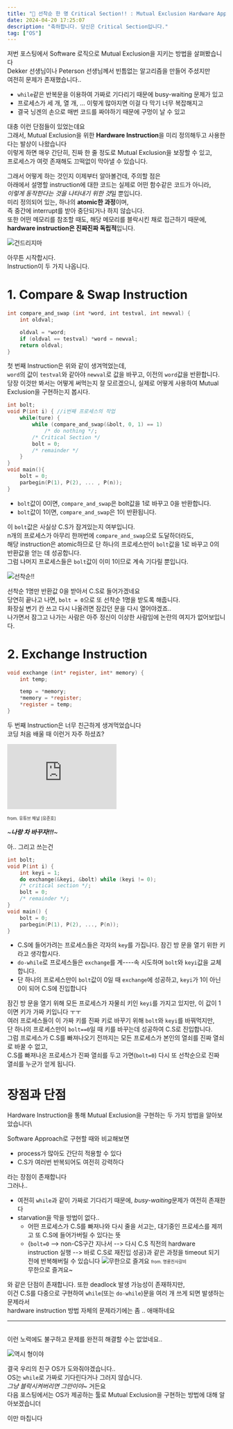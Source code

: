 ```yaml
---
title: "🙋 선착순 한 명 Critical Section!! : Mutual Exclusion Hardware Approach"
date: 2024-04-20 17:25:07
description: "축하합니다. 당신은 Critical Section입니다."
tag: ["OS"]
---
```


저번 포스팅에서 Software 로직으로 Mutual Exclusion을 지키는 방법을 살펴봤습니다\
Dekker 선생님이나 Peterson 선생님께서 빈틈없는 알고리즘을 만들어 주셨지만\
여전히 문제가 존재했습니다..

- `while`같은 반복문을 이용하여 가짜로 기다리기 때문에 busy-waiting 문제가 있고
- 프로세스가 세 개, 열 개, ... 이렇게 많아지면 이걸 다 막기 너무 복잡해지고
- 결국 닝겐의 손으로 매번 코드를 짜야하기 때문에 구멍이 날 수 있고

대충 이런 단점들이 있었는데요\
그래서, Mutual Exclusion을 위한 **Hardware Instruction**을 미리 정의해두고 사용한다는 발상이 나왔습니다\
이렇게 하면 매우 간단히, 진짜 한 줄 정도로 Mutual Exclusion을 보장할 수 있고,\
프로세스가 여럿 존재해도 끄떡없이 막아낼 수 있습니다.

그래서 어떻게 하는 것인지 이제부터 알아볼건데, 주의할 점은\
아래에서 설명할 instruction에 대한 코드는 실제로 어떤 함수같은 코드가 아니라,\
*이렇게 동작한다는 것을 나타내기 위한 것*일 뿐입니다.\
미리 정의되어 있는, 하나의 **atomic한 과정**이며,\
즉 중간에 interrupt를 받아 중단되거나 하지 않습니다.\
또한 어떤 메모리를 참조할 때도, 해당 메모리를 블락시킨 채로 접근하기 때문에,\
**hardware instruction은 진짜진짜 독립적**입니다.

![건드리지마](image.png)

아무튼 시작합시다.\
Instruction이 두 가지 나옵니다.

# 1. Compare & Swap Instruction

```c
int compare_and_swap (int *word, int testval, int newval) {
	int oldval;

	oldval = *word;
	if (oldval == testval) *word = newval;
	return oldval;
}
```

첫 번째 Instruction은 위와 같이 생겨먹었는데,\
`word`의 값이 `testval`와 같아야 `newval`로 값을 바꾸고, 이전의 `word`값을 반환합니다.\
당장 이것만 봐서는 어떻게 써먹는지 잘 모르겠으니, 실제로 어떻게 사용하여 Mutual Exclusion을 구현하는지 봅시다.

```c
int bolt;
void P(int i) { //i번째 프로세스의 작업
	while(ture) {
		while (compare_and_swap(&bolt, 0, 1) == 1)
			/* do nothing */;
		/* Critical Section */
		bolt = 0;
		/* remainder */
	}
}
void main(){
	bolt = 0;
	parbegin(P(1), P(2), ... , P(n));
}
```

- `bolt`값이 0이면, `compare_and_swap`은 bolt값을 1로 바꾸고 0을 반환합니다.
- `bolt`값이 1이면, `compare_and_swap`은 1이 반환됩니다.

이 `bolt`값은 사실상 C.S가 잠겨있는지 여부입니다.\
n개의 프로세스가 아무리 한꺼번에 `compare_and_swap`으로 도달하더라도,\
해당 instruction은 atomic하므로 단 하나의 프로세스만이 `bolt`값을 1로 바꾸고 0의 반환값을 얻는 데 성공합니다.\
그럼 나머지 프로세스들은 `bolt`값이 이미 1이므로 계속 기다릴 뿐입니다.

![선착순!!](image-1.png)

선착순 1명만 반환값 0을 받아서 C.S로 들어가겠네요\
당연히 끝나고 나면, `bolt = 0`으로 또 선착순 1명을 받도록 해줍니다.\
화장실 변기 칸 쓰고 다시 나올려면 잠갔던 문을 다시 열어야겠죠..\
나가면서 잠그고 나가는 사람은 아주 정신이 이상한 사람임에 논란의 여지가 없어보입니다.

# 2. Exchange Instruction

```c
void exchange (int* register, int* memory) {
	int temp;

	temp = *memory;
	*memory = *register;
	*register = temp;
}
```

두 번째 Instruction은 너무 친근하게 생겨먹었습니다\
코딩 처음 배울 때 이런거 자주 하셨죠?

<iframe width="50%" src="https://www.youtube.com/embed/vpQUw8MQ3c4?si=7H7YgNLTojpf00-k" title="YouTube video player" frameborder="0" allow="accelerometer; autoplay; clipboard-write; encrypted-media; gyroscope; picture-in-picture; web-share" referrerpolicy="strict-origin-when-cross-origin" allowfullscreen></iframe>

<span style="font-size:70%">from. 유튜브 채널 [유준호]</span>

~**_나랑 차 바꾸자!!!_**~

아.. 그리고 쓰는건

```c
int bolt;
void P(int i) {
	int keyi = 1;
	do exchange(&keyi, &bolt) while (keyi != 0);
	/* critical section */;
	bolt = 0;
	/* remainder */;
}
void main() {
	bolt = 0;
	parbegin(P(1), P(2), ..., P(n));
}
```

- C.S에 들어가려는 프로세스들은 각자의 `key`를 가집니다. 잠긴 방 문을 열기 위한 키라고 생각합시다.
- `do-while`로 프로세스들은 `exchange`를 계----속 시도하며 `bolt`와 `keyi`값을 교체합니다.
- 단 하나의 프로세스만이 `bolt`값이 0일 때 `exchange`에 성공하고, `keyi`가 1이 아닌 0이 되어 C.S에 진입합니다

잠긴 방 문을 열기 위해 모든 프로세스가 자물쇠 키인 `keyi`를 가지고 있지만, 이 값이 1이면 키가 가짜 키입니다 ㅜㅜ\
여러 프로세스들이 이 가짜 키를 진짜 키로 바꾸기 위해 `bolt`와 `keyi`를 바꿔먹지만,\
단 하나의 프로세스만이 `bolt==0`일 때 키를 바꾸는데 성공하여 C.S로 진입합니다.\
그럼 프로세스가 C.S를 빠져나오기 전까지는 모든 프로세스가 본인의 열쇠를 진짜 열쇠로 바꿀 수 없고,\
C.S를 빠져나온 프로세스가 진짜 열쇠를 두고 가면(`bolt=0`) 다시 또 선착순으로 진짜 열쇠를 누군가 얻게 됩니다.

# 장점과 단점

Hardware Instruction을 통해 Mutual Exclusion을 구현하는 두 가지 방법을 알아보았습니다\

Software Approach로 구현할 때와 비교해보면

- process가 많아도 간단히 적용할 수 있다
- C.S가 여러번 반복되어도 여전히 강력하다

라는 장점이 존재합니다\
그러나..

- 여전히 `while`과 같이 가짜로 기다리기 때문에, *busy-waiting*문제가 여전히 존재한다
- starvation을 막을 방법이 없다..
  - 어떤 프로세스가 C.S를 빠져나와 다시 줄을 서고는, 대기중인 프로세스를 제끼고 또 C.S에 들어가버릴 수 있다는 뜻
  - {`bolt=0` --> non-CS구간 지나서 --> 다시 C.S 직전의 hardware instruction 실행 --> 바로 C.S로 재진입 성공}과 같은 과정을 timeout 되기 전에 반복해버릴 수 있습니다
    ![무한으로 즐겨요](image-4.png)
    <span style="font-size:70%">from. 명륜진사갈비</span>\
    무한으로 즐겨요~

와 같은 단점이 존재합니다.
또한 deadlock 발생 가능성이 존재하지만,\
이건 C.S를 다중으로 구현하여 `while`(또는 `do-while`)문을 여러 개 쓰게 되면 발생하는 문제라서\
hardware instruction 방법 자체의 문제라기에는 좀 .. 애매하네요

---

\
이런 노력에도 불구하고 문제를 완전히 해결할 수는 없었네요..

![역시 형이야](image-3.png)

결국 우리의 친구 OS가 도와줘야겠습니다..\
OS는 `while`로 가짜로 기다린다거나 그러지 않습니다.\
_그냥 블락시켜버리면 그만이야~_ 거든요\
다음 포스팅에서는 OS가 제공하는 툴로 Mutual Exclusion을 구현하는 방법에 대해 알아보겠습니더

이만 마칩니다
